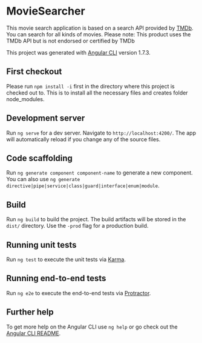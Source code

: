 # MovieSearcher

This movie search application is based on a search API provided by [TMDb](https://www.themoviedb.org/).
You can search for all kinds of movies. 
Please note: This product uses the TMDb API but is not endorsed or certified by TMDb

This project was generated with [Angular CLI](https://github.com/angular/angular-cli) version 1.7.3.

## First checkout
Please run `npm install -i` first in the directory where this project is checked out to. This is to install all the necessary files and creates folder 
node_modules.

## Development server

Run `ng serve` for a dev server. Navigate to `http://localhost:4200/`. The app will automatically reload if you change any of the source files.

## Code scaffolding

Run `ng generate component component-name` to generate a new component. You can also use `ng generate directive|pipe|service|class|guard|interface|enum|module`.

## Build

Run `ng build` to build the project. The build artifacts will be stored in the `dist/` directory. Use the `-prod` flag for a production build.

## Running unit tests

Run `ng test` to execute the unit tests via [Karma](https://karma-runner.github.io).

## Running end-to-end tests

Run `ng e2e` to execute the end-to-end tests via [Protractor](http://www.protractortest.org/).

## Further help

To get more help on the Angular CLI use `ng help` or go check out the [Angular CLI README](https://github.com/angular/angular-cli/blob/master/README.md).
